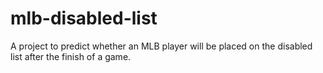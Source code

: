 # mlb-disabled-list
A project to predict whether an MLB player will be placed on the disabled list after the finish of a game.
